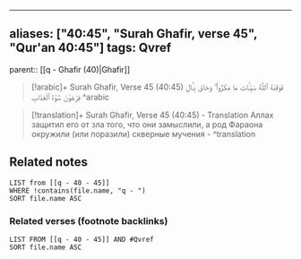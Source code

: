 
---
aliases: ["40:45", "Surah Ghafir, verse 45", "Qur'an 40:45"]
tags: Qvref
---

parent:: [[q - Ghafir (40)|Ghafir]]

> [!arabic]+ Surah Ghafir, Verse 45 (40:45)
> <span class="quran-arabic">فَوَقَىٰهُ ٱللَّهُ سَيِّـَٔاتِ مَا مَكَرُوا۟ ۖ وَحَاقَ بِـَٔالِ فِرْعَوْنَ سُوٓءُ ٱلْعَذَابِ</span>
^arabic

> [!translation]+ Surah Ghafir, Verse 45 (40:45) - Translation
> Аллах защитил его от зла того, что они замыслили, а род Фараона окружили (или поразили) скверные мучения -
^translation



## Related notes
```dataview
LIST from [[q - 40 - 45]]
WHERE !contains(file.name, "q - ")
SORT file.name ASC
```

### Related verses (footnote backlinks)
```dataview
LIST FROM [[q - 40 - 45]] AND #Qvref
SORT file.name ASC
```

